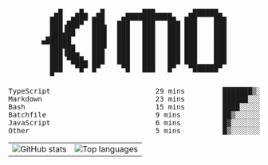 <div align="center">
<pre>
   ▄█   ▄█▄  ▄█     ▄▄▄▄███▄▄▄▄    ▄██████▄ 
  ███ ▄███▀ ███   ▄██▀▀▀███▀▀▀██▄ ███    ███
  ███▐██▀   ███▌  ███   ███   ███ ███    ███
 ▄█████▀    ███▌  ███   ███   ███ ███    ███
▀▀█████▄    ███▌  ███   ███   ███ ███    ███
  ███▐██▄   ███   ███   ███   ███ ███    ███
  ███ ▀███▄ ███   ███   ███   ███ ███    ███
  ███   ▀█▀ █▀     ▀█   ███   █▀   ▀██████▀ 
  ▀                                         
</pre>
  

<!--START_SECTION:waka-->
<p align="center">
<pre>
TypeScript                         29 mins         ███████▒░░░░░░░░░░░░░░░░░   29.55 %
Markdown                           23 mins         ██████░░░░░░░░░░░░░░░░░░░   23.55 %
Bash                               15 mins         ████░░░░░░░░░░░░░░░░░░░░░   16.10 %
Batchfile                          9 mins          ██▒░░░░░░░░░░░░░░░░░░░░░░   09.71 %
JavaScript                         6 mins          █▓░░░░░░░░░░░░░░░░░░░░░░░   06.17 %
Other                              5 mins          █▒░░░░░░░░░░░░░░░░░░░░░░░   05.27 %
</pre>
</p>
<!--END_SECTION:waka-->

<table align="center">
  <tr>
    <td valign="top">
      <img alt="GitHub stats"
           src="https://github-readme-stats.vercel.app/api?username=kim0chi&show_icons=true&hide_title=true&rank_icon=percentile&line_height=28&hide_border=true&theme=dark" />
    </td>
    <td valign="top">
      <img alt="Top languages"
           src="https://github-readme-stats.vercel.app/api/top-langs/?username=kim0chi&layout=compact&card_width=420&langs_count=8&hide_border=true&theme=dark" />
    </td>
  </tr>
</table>


